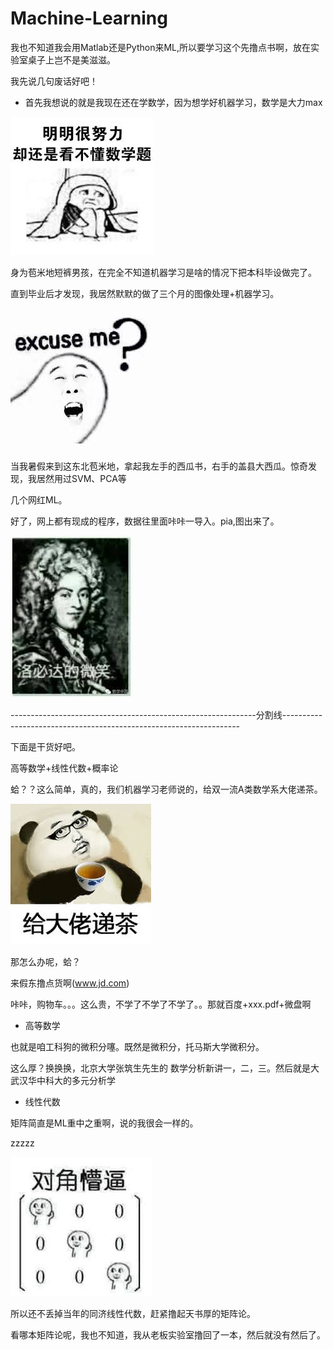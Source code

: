 # Machine-Learning
我也不知道我会用Matlab还是Python来ML,所以要学习这个先撸点书啊，放在实验室桌子上岂不是美滋滋。

我先说几句废话好吧！

* 首先我想说的就是我现在还在学数学，因为想学好机器学习，数学是大力max

![math](https://github.com/abbqboy/Sticker/blob/master/photo/11111.jpg?raw=true)

身为苞米地短裤男孩，在完全不知道机器学习是啥的情况下把本科毕设做完了。

直到毕业后才发现，我居然默默的做了三个月的图像处理+机器学习。

![e](https://github.com/abbqboy/Sticker/blob/master/photo/excuse-me.jpg?raw=true)

当我暑假来到这东北苞米地，拿起我左手的西瓜书，右手的盖县大西瓜。惊奇发现，我居然用过SVM、PCA等

几个网红ML。

好了，网上都有现成的程序，数据往里面咔咔一导入。pia,图出来了。

![lio](https://github.com/abbqboy/Sticker/blob/master/photo/%E6%B4%9B%E5%BF%85%E8%BE%BE%E7%9A%84%E5%BE%AE%E7%AC%91.jpg?raw=true)

-------------------------------------------------------------分割线-------------------------------------------------------------------

下面是干货好吧。

高等数学+线性代数+概率论

蛤？？这么简单，真的，我们机器学习老师说的，给双一流A类数学系大佬递茶。

![cha](https://github.com/abbqboy/Sticker/blob/master/photo/%E9%80%92%E8%8C%B6.jpg?raw=true)

那怎么办呢，蛤？

来假东撸点货啊(www.jd.com)

咔咔，购物车。。。这么贵，不学了不学了不学了。。那就百度+xxx.pdf+微盘啊

* 高等数学

也就是咱工科狗的微积分噻。既然是微积分，托马斯大学微积分。

这么厚？换换换，北京大学张筑生先生的 数学分析新讲一，二，三。然后就是大武汉华中科大的多元分析学

* 线性代数

矩阵简直是ML重中之重啊，说的我很会一样的。

zzzzz

![jua](https://github.com/abbqboy/Sticker/blob/master/photo/%E5%AF%B9%E8%A7%92%E6%87%B5%E9%80%BC.jpg?raw=true)

所以还不丢掉当年的同济线性代数，赶紧撸起天书厚的矩阵论。

看哪本矩阵论呢，我也不知道，我从老板实验室撸回了一本，然后就没有然后了。















